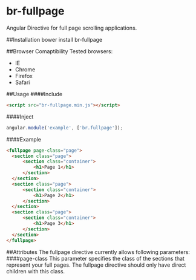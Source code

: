 br-fullpage
===========

Angular Directive for full page scrolling applications.

##Installation
    bower install br-fullpage
    
##Browser Comaptibility
Tested browsers:
*   IE
*   Chrome
*   Firefox
*   Safari
  
##Usage
####Include
  ```html
  <script src="br-fullpage.min.js"></script>
  ```
####Inject
  ```javascript
  angular.module('example', ['br.fullpage']);
  ```
####Example
  ```html
  <fullpage page-class="page">
    <section class="page">
        <section class="container">
            <h1>Page 1</h1>
        </section>
    </section>
    <section class="page">
        <section class="container">
            <h1>Page 2</h1>
        </section>
    </section>
    <section class="page">
        <section class="container">
            <h1>Page 3</h1>
        </section>
    </section>
  </fullpage>
  ```
##Attributes
  The fullpage directive currently allows following parameters:
####page-class
  This parameter specifies the class of the sections that represent your full pages.
  The fullpage directive should only have direct children with this class.

